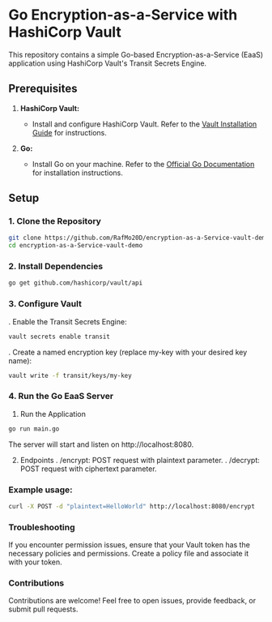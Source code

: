 # Go Encryption-as-a-Service with HashiCorp Vault

This repository contains a simple Go-based Encryption-as-a-Service (EaaS) application using HashiCorp Vault's Transit Secrets Engine.

## Prerequisites

1. **HashiCorp Vault:**
   - Install and configure HashiCorp Vault. Refer to the [Vault Installation Guide](https://learn.hashicorp.com/tutorials/vault/getting-started-install) for instructions.

2. **Go:**
   - Install Go on your machine. Refer to the [Official Go Documentation](https://golang.org/doc/install) for installation instructions.

## Setup

### 1. Clone the Repository

```bash
git clone https://github.com/RafMo20D/encryption-as-a-Service-vault-demo.git
cd encryption-as-a-Service-vault-demo
```

### 2. Install Dependencies

```bash
go get github.com/hashicorp/vault/api
```
### 3. Configure Vault
. Enable the Transit Secrets Engine:

```bash
vault secrets enable transit
```

. Create a named encryption key (replace my-key with your desired key name):

```bash
vault write -f transit/keys/my-key
```
### 4. Run the Go EaaS Server

1. Run the Application

```bash 
go run main.go
```
The server will start and listen on http://localhost:8080.

2. Endpoints
 . /encrypt: POST request with plaintext parameter.
 . /decrypt: POST request with ciphertext parameter.
 
 ### Example usage:

```bash
curl -X POST -d "plaintext=HelloWorld" http://localhost:8080/encrypt
```
### Troubleshooting

If you encounter permission issues, ensure that your Vault token has the necessary policies and permissions. Create  a policy file and associate it with your token.

### Contributions

Contributions are welcome! Feel free to open issues, provide feedback, or submit pull requests.
